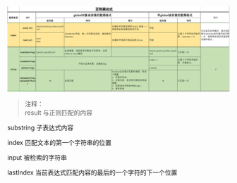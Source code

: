 ![此处输入图片的描述][1]

> 注释：		 
result		    与正则匹配的内容 

substring		子表达式内容 

index		    匹配文本的第一个字符串的位置

input		    被检索的字符串 

lastIndex		当前表达式匹配内容的最后的一个字符的下一个位置 



  [1]: https://github.com/liva92/javascript/blob/master/images/regex.png
